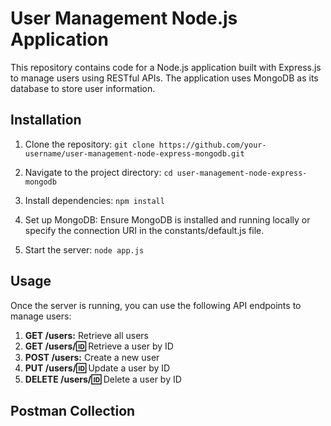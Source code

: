 # User Management Node.js Application

This repository contains code for a Node.js application built with Express.js to manage users using RESTful APIs. The application uses MongoDB as its database to store user information.

## Installation

1. Clone the repository:
```git clone https://github.com/your-username/user-management-node-express-mongodb.git```

2. Navigate to the project directory:
```cd user-management-node-express-mongodb```

3. Install dependencies:
```npm install```

4. Set up MongoDB:
Ensure MongoDB is installed and running locally or specify the connection URI in the constants/default.js file.

5. Start the server:
```node app.js```

## Usage
Once the server is running, you can use the following API endpoints to manage users:

1. **GET /users:** Retrieve all users
2. **GET /users/:id:** Retrieve a user by ID
3. **POST /users:** Create a new user
4. **PUT /users/:id:** Update a user by ID
5. **DELETE /users/:id:** Delete a user by ID

## Postman Collection
